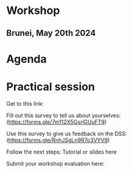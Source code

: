 # Workshop
## Brunei, May 20th 2024




# Agenda

# Practical session

 Get to this link: 

Fill out this survey to tell us about yourselves: (https://forms.gle/7m112X5GsrjGUuFT9)

Use this survey to give us feedback on the DSS: (https://forms.gle/RnhJSgLn9R7o3VYV9)

Follow the next steps: Tutorial or slides here

Submit your workshop evaluation here: [](https://forms.gle/5i9tgQL1H5AeBMcT7)
